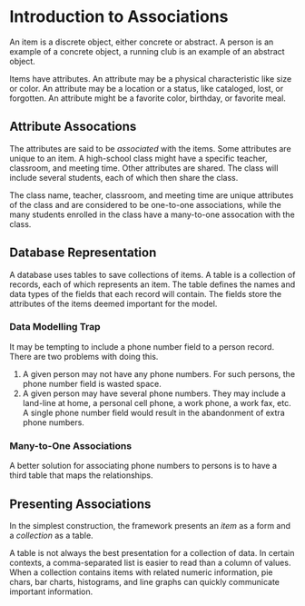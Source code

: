 # Introduction to Associations

An item is a discrete object, either concrete or abstract.  A person is an example of
a concrete object, a running club is an example of an abstract object.

Items have attributes.  An attribute may be a physical characteristic like size or color.
An attribute may be a location or a status, like cataloged, lost, or forgotten.  An
attribute might be a favorite color, birthday, or favorite meal.

## Attribute Assocations

The attributes are said to be _associated_ with the items.  Some attributes are unique
to an item.  A high-school class might have a specific teacher, classroom, and meeting
time.  Other attributes are shared.  The class will include several students, each of
which then share the class.

The class name, teacher, classroom, and meeting time are unique attributes of the class
and are considered to be one-to-one associations, while the many students enrolled in
the class have a many-to-one assocation with the class.

## Database Representation

A database uses tables to save collections of items.  A table is a collection of
records, each of which represents an item.  The table defines the names and data types
of the fields that each record will contain.  The fields store the attributes of the
items deemed important for the model.

### Data Modelling Trap

It may be tempting to include a phone number field to a person record.  There are two
problems with doing this.

1. A given person may not have any phone numbers.  For such persons, the phone number
   field is wasted space.
2. A given person may have several phone numbers.  They may include a land-line at
   home, a personal cell phone, a work phone, a work fax, etc.  A single phone
   number field would result in the abandonment of extra phone numbers.

### Many-to-One Associations

A better solution for associating phone numbers to persons is to have a third table
that maps the relationships.

## Presenting Associations

In the simplest construction, the framework presents an _item_ as a
form and a _collection_ as a table.

A table is not always the best presentation for a collection of data.  In certain
contexts, a comma-separated list is easier to read than a column of values.  When a
collection contains items with related numeric information, pie chars, bar charts,
histograms, and line graphs can quickly communicate important information.


